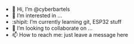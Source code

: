 - 👋 Hi, I’m @cyberbartels
- 👀 I’m interested in ...
- :shipit: I’m currently learning git, ESP32 stuff
- 💞️ I’m looking to collaborate on ...
- 📫 How to reach me: just leave a message here

<!---
cyberbartels/cyberbartels is a ✨ special ✨ repository because its `README.md` (this file) appears on your GitHub profile.
You can click the Preview link to take a look at your changes.
--->
